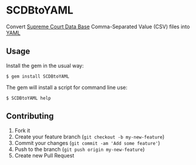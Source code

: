 # SCDBtoYAML

Convert [Supreme Court Data Base](http://scdb.wustl.edu) Comma-Separated Value (CSV) files into [YAML](http://www.yaml.org)

## Usage

Install the gem in the usual way:

    $ gem install SCDBtoYAML

The gem will install a script for command line use:

    $ SCDBtoYAML help

## Contributing

1. Fork it
2. Create your feature branch (`git checkout -b my-new-feature`)
3. Commit your changes (`git commit -am 'Add some feature'`)
4. Push to the branch (`git push origin my-new-feature`)
5. Create new Pull Request
